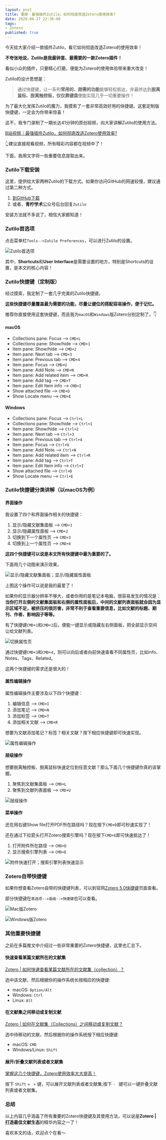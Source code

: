 ```yaml
---
layout: post
title: 重磅｜最强插件Zutilo，如何彻底改造Zotero使用效率?
date: 2020-06-27 22:36:00
tags: 
- Zotero
published: true
---
```


今天给大家介绍一款插件Zutilo，看它如何彻底改造Zotero的使用效率！

**不夸张地说，Zutilo是我最钟意、最需要的一款Zotero插件！**

看似小众的插件，只要精心打磨，便能为Zotero的使用体验带来重大改变！

Zutilo的设计思想是：

>  通过快捷键，让一系列**常用的、刚需的功能**能够轻松抵达，并最终达到**脱离鼠标、脱离触控板，仅仅靠键盘**便能实现几乎一切重要操作！

为了最大化发挥Zutilo的魔力，我摸索了一套非常高效好用的快捷键。这套定制版快捷键，一定会为你带来惊喜！

这不，我专门录制了一期长达41分钟的原创视频，向大家讲解Zutilo的使用方法。

[B站视频｜最强插件Zutilo，如何彻底改造Zotero使用效率?](https://www.bilibili.com/video/BV1zK411n7AR#reply3096016846)

👆建议直接观看视频，所有精彩内容都在视频中了！

下面，我用文字将一些重要信息提取出来。

### Zutilo下载安装

这里，提供给大家两种Zutilo的下载方式。如果你访问GitHub的网速较慢，建议通过第二种方式。

1. [到GitHub下载](https://github.com/willsALMANJ/Zutilo/releases/tag/v3.4.0)
2. 或者，**青柠学术**公众号后台回复`Zutilo`

安装方法就不多说了，相信大家都知道！

### Zutilo首选项

点击菜单栏`Tools-->Zutilo Preferences`，可以进行Zutilo的设置。

![Zutilo首选项](https://figurebed-iseex.oss-cn-hangzhou.aliyuncs.com/img/20200627141808.png)

其中，**Shortcuts**和**User Interface**是需要设置的地方，特别是Shortcuts的设置，是本文的核心内容！

### Zutilo快捷键（定制版）

经过摸索，我定制了一套几乎完美的Zutilo快捷键。

**这些快捷键尽量覆盖最为需要的功能，尽量让键位的搭配容易操作，便于记忆。**

推荐你直接使用这套快捷键，而且我为`macOS`和`Windows`版Zotero分别定制了。👇

#### macOS

- Collections pane: Focus –> `CMD+L`
- Collections pane: Show/hide –> `CMD+1 `
- Item pane: Show/hide –> `CMD+2`
- Item pane: Next tab –> `CMD+3`
- Item pane: Previous tab –> `CMD+4`
- Item pane: Focus –> `CMD+U`
- Item pane: Add Note –> `CMD+N`
- Item pane: Add related item –> `CMD+R` 
- Item pane: Add tag –> `CMD+T`
- Item pane: Edit Item info –> `CMD+I`
- Show attached file –> `CMD+D`
- Show Locate menu –> `CMD+E`

#### Windows

- Collections pane: Focus –> `Ctrl+L`
- Collections pane: Show/hide –> `Ctrl+1 `
- Item pane: Show/hide –> `Ctrl+2`
- Item pane: Next tab –> `Ctrl+3`
- Item pane: Previous tab –> `Ctrl+4`
- Item pane: Focus –> `Ctrl+U`
- Item pane: Add Note –> `Ctrl+N`
- Item pane: Add related item –> `Ctrl+R` 
- Item pane: Add tag –> `Ctrl+T`
- Item pane: Edit Item info –> `Ctrl+I`
- Show attached file –> `Ctrl+D`
- Show Locate menu –> `Ctrl+E`

### Zutilo快捷键分类讲解（以macOS为例）

#### 界面操作

我设置了四个和界面操作相关的快捷键：

1. 显示/隐藏文献集面板 –> `CMD+1 `
2. 显示/隐藏属性面板 –> `CMD+2`
3. 切换到下一个属性页 –> `CMD+3`
4. 切换到上一个属性页 –> `CMD+4`

**这四个快捷键可以说是本文所有快捷键中最为重要的了。**

下面用几个动图来演示效果。

![显示/隐藏文献集面板；显示/隐藏属性面板 ](https://figurebed-iseex.oss-cn-hangzhou.aliyuncs.com/img/20200627143717.gif)

上图这个操作可以说是我的最爱了！

如果你的显示器分辨率不够大，或者你用的是笔记本电脑，很容易发生的情况是：**当你打开左侧的文献集面板和右侧的属性面板后，中间的文献列表面板就会因为显示区域不足，被挤压的很厉害，非常不利于查看重要信息，比如文献的标题、期刊、作者、影响因子等等。**

有了快捷键`CMD+1`和`CMD+2`后，便能一键显示或隐藏左右侧面板，把全部显示空间让给文献列表。

![切换属性页](https://figurebed-iseex.oss-cn-hangzhou.aliyuncs.com/img/20200627144443.gif)

通过快捷键`CMD+3`和`CMD+4`，则可以向后或者向前快速查看不同属性页，比如info、Notes、Tags、Related。

这两个快捷键的需求还是很大的！

#### 属性编辑操作

属性编辑操作主要涉及以下四个快捷键：

1. 编辑信息 –> `CMD+I`
1. 添加笔记 –> `CMD+N`
2. 添加标签 –> `CMD+T`
3. 添加相关文献 –> `CMD+R` 

想要为文献添加笔记？标签？相关文献？按下相应快捷键即可快速实现。



![属性编辑操作](https://figurebed-iseex.oss-cn-hangzhou.aliyuncs.com/img/20200627150113.gif)



#### 层级操作

想要脱离触控板、脱离鼠标快速定位到任意文献？那么下面几个快捷键你真的该掌握。

1. 聚焦到文献集面板 –> `CMD+L`
2. 聚焦到文献列表面板 –> `CMD+U`

![层级操作](https://figurebed-iseex.oss-cn-hangzhou.aliyuncs.com/img/20200627150527.gif)



#### 菜单操作

还在用右键Show file打开PDF所在路径吗？现在按下`CMD+D`即可秒速实现了！

还在通过下拉箭头打开Zotero搜索引擎吗？现在按下`CMD+E`即可快速抵达了！

1. 打开附件所在路径 –> `CMD+D`
2. 显示搜索引擎列表 –> `CMD+E`

![附件快速打开；搜索引擎列表快速显示](https://figurebed-iseex.oss-cn-hangzhou.aliyuncs.com/img/20200627151302.gif)



### Zotero自带快捷键

如果你想查看Zotero自带的快捷键列表，可以到官网[Zotero 5.0快捷键](https://www.zotero.org/support/kb/keyboard_shortcuts "Zotero 5.0快捷键")页面查看。

部分快捷键在`首选项-->高级-->快捷键`也可以查看。

![Mac版Zotero](https://figurebed-iseex.oss-cn-hangzhou.aliyuncs.com/img/20200627151822.png)

![Windows版Zotero](https://figurebed-iseex.oss-cn-hangzhou.aliyuncs.com/img/20200627151858.png)

### 其他重要快捷键

之前在多篇推文中介绍过一些非常重要的Zotero快捷键，这里也汇总下。

#### 快速查看某篇文献所在的文献集

[Zotero \| 如何快速查看某篇文献所在的文献集（collection）？](https://mp.weixin.qq.com/s/Q-wnBVoihsA7PRK4Ar4o-Q)

选中该文献，然后根据你的操作系统长按相应的快捷键:

- macOS: `Option/Alt`
- Windows: `Ctrl`
- Linux: `Alt`

#### 在文献集之间移动或复制文献

[Zotero \| 如何在文献集（Collections）之间移动或复制文献？](https://mp.weixin.qq.com/s/5Q5EF8JZe0pMDSZ7uuIqJA)

选中待移动的文献，然后根据你的操作系统按下相应快捷键:

- macOS: `CMD`
- Windows/Linux: `Shift`

#### 展开/折叠文献列表或者文献集

[掌握这几个快捷键，Zotero使用效率大大提高！](https://mp.weixin.qq.com/s/A23b_yKy9dcJGSwoYuWE7A)

按下  `Shift` + ` +`  键，可以展开文献列表或者文献集;按下  `- `  键可以一键折叠文献列表或者文献集。

### 总结

以上内容几乎涵盖了所有重要的Zotero快捷键及其使用方法，可以说是**Zotero \| 打造最佳文献生态**的精华内容之一了！

喜欢本文的话，欢迎点个在看～

